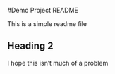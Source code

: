 #Demo Project README

This is a simple readme file

## Heading 2 

I hope this isn’t much of a problem 
